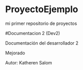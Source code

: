 # ProyectoEjemplo
mi primer repositorio de proyectos

#Documentacion 2 (Dev2)

Documentación del desarrollador 2

Mejorado


Autor: Katheren Salom
